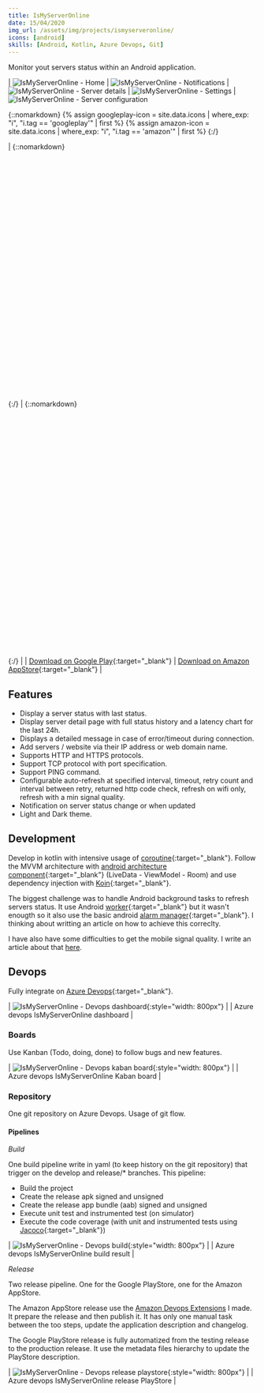 ```yaml
---
title: IsMyServerOnline
date: 15/04/2020
img_url: /assets/img/projects/ismyserveronline/
icons: [android]
skills: [Android, Kotlin, Azure Devops, Git]
---
```

Monitor yout servers status within an Android application.

| ![IsMyServerOnline - Home]({{page.img_url}}screenshot1.png) | ![IsMyServerOnline - Notifications]({{page.img_url}}screenshot2.png) | ![IsMyServerOnline - Server details]({{page.img_url}}screenshot3.png) | ![IsMyServerOnline - Settings]({{page.img_url}}screenshot4.png) | ![IsMyServerOnline - Server configuration]({{page.img_url}}screenshot5.png)

{::nomarkdown}
{% assign googleplay-icon = site.data.icons | where_exp: "i", "i.tag == 'googleplay'" | first %}
{% assign amazon-icon = site.data.icons | where_exp: "i", "i.tag == 'amazon'" | first %}
{:/}
 
| {::nomarkdown}<svg  role="img" viewBox="0 0 24 24" class="icon big">{{googleplay-icon.svg}}</svg>{:/} | {::nomarkdown}<svg role="img" viewBox="0 0 24 24" class="icon big">{{amazon-icon.svg}}</svg>{:/} |
| [Download on Google Play](https://play.google.com/store/apps/details?id=com.maoux.ismyserveronline){:target="_blank"} | [Download on Amazon AppStore](https://www.amazon.fr/My-Server-Online-Monitorez-serveurs/dp/B088193K9W/ref=sr_1_1?__mk_fr_FR=%C3%85M%C3%85%C5%BD%C3%95%C3%91&dchild=1&keywords=ismyserveronline&qid=1597831390&s=mobile-apps&sr=1-1){:target="_blank"} |

## Features

- Display a server status with last status.
- Display server detail page with full status history and a latency chart for the last 24h. 
- Displays a detailed message in case of error/timeout during connection. 
- Add servers / website via their IP address or web domain name.
- Supports HTTP and HTTPS protocols.
- Support TCP protocol with port specification.
- Support PING command.
- Configurable auto-refresh at specified interval, timeout, retry count and interval between retry, returned http code check, refresh on wifi only, refresh with a min signal quality. 
- Notification on server status change or when updated
- Light and Dark theme.

## Development

Develop in kotlin with intensive usage of [coroutine](https://developer.android.com/kotlin/coroutines){:target="_blank"}. Follow the MVVM architecture with [android architecture component](https://developer.android.com/topic/libraries/architecture/){:target="_blank"} (LiveData - ViewModel - Room) and use dependency injection with [Koin](https://insert-koin.io/){:target="_blank"}. 

The biggest challenge was to handle Android background tasks to refresh servers status. It use Android [worker](https://developer.android.com/reference/androidx/work/Worker){:target="_blank"} but it wasn't enougth so it also use the basic android [alarm manager](https://developer.android.com/reference/android/app/AlarmManager){:target="_blank"}.
I thinking about writting an article on how to achieve this correclty. 

I have also have some difficulties to get the mobile signal quality. I write an article about that [here](/blog/2020/08/android-signal-quality). 

## Devops

Fully integrate on [Azure Devops](https://azure.microsoft.com/fr-fr/services/devops/){:target="_blank"}. 

| ![IsMyServerOnline - Devops dashboard]({{page.img_url}}dashboard.png){:style="width: 800px"} |
| Azure devops IsMyServerOnline dashboard |

### Boards

Use Kanban (Todo, doing, done) to follow bugs and new features. 

| ![IsMyServerOnline - Devops kaban board]({{page.img_url}}board.png){:style="width: 800px"} |
| Azure devops IsMyServerOnline Kaban board |

### Repository

One git repository on Azure Devops. Usage of git flow. 

#### Pipelines

_Build_ 

One build pipeline write in yaml (to keep history on the git repository) that trigger on the develop and release/* branches. 
This pipeline: 
- Build the project 
- Create the release apk signed and unsigned
- Create the release app bundle (aab) signed and unsigned
- Execute unit test and instrumented test (on simulator)
- Execute the code coverage (with unit and instrumented tests using [Jacoco](https://www.jacoco.org/jacoco/){:target="_blank"})

| ![IsMyServerOnline - Devops build]({{page.img_url}}board.png){:style="width: 800px"} |
| Azure devops IsMyServerOnline build result |

_Release_

Two release pipeline. One for the Google PlayStore, one for the Amazon AppStore. 

The Amazon AppStore release use the [Amazon Devops Extensions](/projects/amazondevopsextensions) I made. It prepare the release and then publish it. It has only one manual task between the too steps, update the application description and changelog. 

The Google PlayStore release is fully automatized from the testing release to the production release. It use the metadata files hierarchy to update the PlayStore description. 

| ![IsMyServerOnline - Devops release playstore]({{page.img_url}}release.png){:style="width: 800px"} |
| Azure devops IsMyServerOnline release PlayStore |